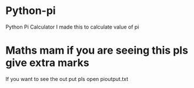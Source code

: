 # Python-pi
Python Pi Calculator
I made this to calculate value of pi
# Maths mam if you are seeing this pls give extra marks
If you want to see the out put pls open pioutput.txt
